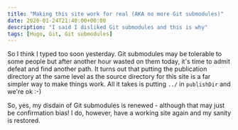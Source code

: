 ```yaml
---
title: "Making this site work for real (AKA no more Git submodules)"
date: 2020-01-24T21:40:00+00:00
description: "I said I disliked Git submodules and this is why"
tags: [Hugo, Git, Git submodules]
---
```

So I think I typed too soon yesterday.  Git submodules may be tolerable to some people but after another hour wasted
on them today, it's time to admit defeat and find another path.  It turns out that putting the publication directory
at the same level as the source directory for this site is a far simpler way to make things work.  All it takes is
putting `../` in `publishDir` and we're ok :-)

So, yes, my disdain of Git submodules is renewed - although that may just be confirmation bias!  I do, however, have
a working site again and my sanity is restored.
